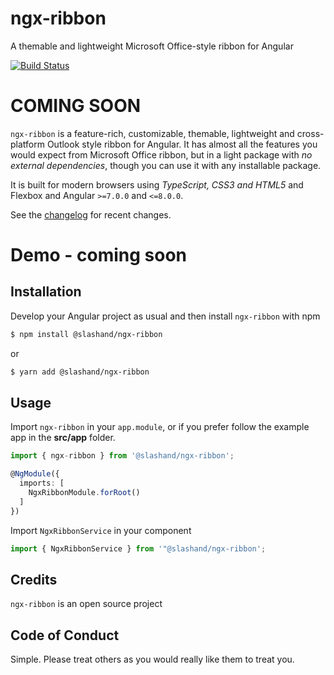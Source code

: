 # ngx-ribbon

A themable and lightweight Microsoft Office-style ribbon for Angular

[![Build Status](https://dev.azure.com/thomascayne/ngx-ribbon/_apis/build/status/ngx-ribbon?branchName=master)](https://dev.azure.com/thomascayne/ngx-ribbon/_build/latest?definitionId=2&branchName=master)

# COMING SOON

`ngx-ribbon` is a feature-rich, customizable, themable, lightweight and cross-platform Outlook style ribbon for Angular. It has almost all the features you would expect from Microsoft Office ribbon, but in a light package with _no external dependencies_, though you can use it with any installable package.

It is built for modern browsers using _TypeScript, CSS3 and HTML5_ and Flexbox and Angular `>=7.0.0` and `<=8.0.0`.

See the [changelog](https://github.com/slashand/ngx-ribbon/blob/master/docs/changelog.md) for recent changes.

# Demo - coming soon

## Installation

Develop your Angular project as usual and then install `ngx-ribbon` with npm

```bash
$ npm install @slashand/ngx-ribbon
```

or

```bash
$ yarn add @slashand/ngx-ribbon
```

## Usage

Import `ngx-ribbon` in your `app.module`, or if you prefer follow the example app in the **src/app** folder.

```ts
import { ngx-ribbon } from '@slashand/ngx-ribbon';

@NgModule({
  imports: [
    NgxRibbonModule.forRoot()
  ]
})
```

Import `NgxRibbonService` in your component

```ts
import { NgxRibbonService } from '"@slashand/ngx-ribbon';
```

## Credits

`ngx-ribbon` is an open source project

## Code of Conduct

Simple. Please treat others as you would really like them to treat you.
